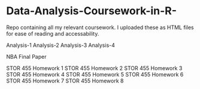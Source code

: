 # Data-Analysis-Coursework-in-R-
Repo containing all my relevant coursework. I uploaded these as HTML files for ease of reading and accessability. 

Analysis-1
Analysis-2
Analysis-3
Analysis-4

NBA Final Paper

STOR 455 Homework 1
STOR 455 Homework 2
STOR 455 Homework 3
STOR 455 Homework 4
STOR 455 Homework 5
STOR 455 Homework 6
STOR 455 Homework 7
STOR 455 Homework 8
